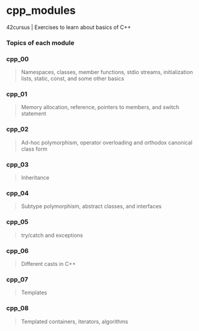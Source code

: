 # cpp_modules
42cursus | Exercises to learn about basics of C++

### Topics of each module

### cpp_00
> Namespaces, classes, member functions, stdio streams, initialization lists, static, const, and some other basics

### cpp_01
> Memory allocation, reference, pointers to members, and switch statement

### cpp_02
> Ad-hoc polymorphism, operator overloading and orthodox canonical class form

### cpp_03
> Inheritance

### cpp_04
> Subtype polymorphism, abstract classes, and interfaces

### cpp_05
> try/catch and exceptions

### cpp_06
> Different casts in C++

### cpp_07
> Templates

### cpp_08
> Templated containers, iterators, algorithms
